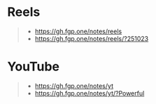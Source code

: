 # Reels

> - https://gh.fgp.one/notes/reels
> - https://gh.fgp.one/notes/reels/?251023

# YouTube

> - https://gh.fgp.one/notes/yt
> - https://gh.fgp.one/notes/yt/?Powerful
